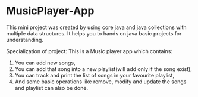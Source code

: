 # MusicPlayer-App


This mini project was created by using core java and java collections with multiple data structures.
It helps you to hands on java basic projects for understanding.

Specialization of project:
This is a Music player app which contains:
1) You can add new songs,
2) You can add that song into a new playlist(will add only if the song exist),
3) You can track and print the list of songs in your favourite playlist,
4) And some basic operations like remove, modify and update the songs and playlist can also be done.
